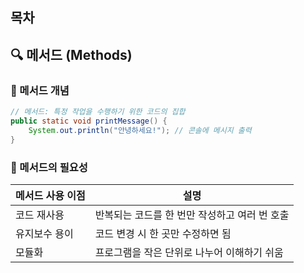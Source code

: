 ## 목차
## 🔍 메서드 (Methods)
### 📌 메서드 개념
```java
// 메서드: 특정 작업을 수행하기 위한 코드의 집합
public static void printMessage() {
    System.out.println("안녕하세요!"); // 콘솔에 메시지 출력
}
```
### 🔑 메서드의 필요성
|메서드 사용 이점|설명|
|---|---|
|코드 재사용|반복되는 코드를 한 번만 작성하고 여러 번 호출|
|유지보수 용이|코드 변경 시 한 곳만 수정하면 됨|
|모듈화|프로그램을 작은 단위로 나누어 이해하기 쉬움|